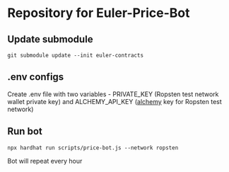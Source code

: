 # Repository for Euler-Price-Bot

## Update submodule
    git submodule update --init euler-contracts

## .env configs
Create .env file with two variables - PRIVATE_KEY (Ropsten test network wallet private key) and ALCHEMY_API_KEY ([alchemy](https://www.alchemy.com/) key for Ropsten test network)

## Run bot
    npx hardhat run scripts/price-bot.js --network ropsten

Bot will repeat every hour

